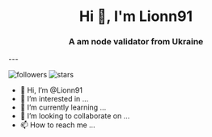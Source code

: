 <h1 align="center">Hi 👋, I'm Lionn91</h1>
<h3 align="center">A am node validator from Ukraine</h3>
---

![followers](https://img.shields.io/github/followers/lionn91?style=social)
![stars](https://img.shields.io/github/stars/lionn91?style=social)

- 👋 Hi, I’m @Lionn91
- 👀 I’m interested in ...
- 🌱 I’m currently learning ...
- 💞️ I’m looking to collaborate on ...
- 📫 How to reach me ...

<!---
Lionn91/Lionn91 is a ✨ special ✨ repository because its `README.md` (this file) appears on your GitHub profile.
You can click the Preview link to take a look at your changes.
--->
